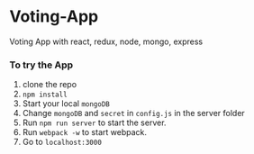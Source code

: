# Voting-App
Voting App with react, redux, node, mongo, express


### To try the App
1. clone the repo
2. `npm install`
3. Start your local `mongoDB`
4. Change `mongoDB` and `secret` in `config.js` in the server folder
5. Run `npm run server` to start the server.
6. Run `webpack -w` to start webpack.
7. Go to `localhost:3000`

